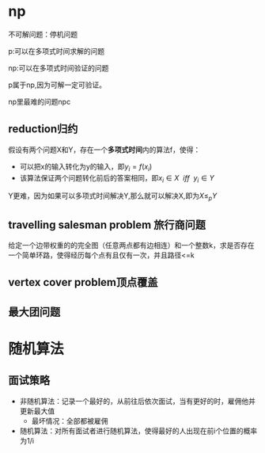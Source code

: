 # np
不可解问题：停机问题

p:可以在多项式时间求解的问题

np:可以在多项式时间验证的问题

p属于np,因为可解一定可验证。

np里最难的问题npc

## reduction归约
假设有两个问题X和Y，存在一个**多项式时间**内的算法f，使得：

- 可以把x的输入转化为y的输入，即$y_i=f(x_i)$
- 该算法保证两个问题转化前后的答案相同，即$x_i \in X\ \  iff\ \  y_i \in Y$

Y更难，因为如果可以多项式时间解决Y,那么就可以解决X,即为$X\leq _pY$

## travelling salesman problem 旅行商问题
给定一个边带权重的的完全图（任意两点都有边相连）和一个整数k，求是否存在一个简单环路，使得经历每个点有且仅有一次，并且路径<=k


## vertex cover problem顶点覆盖

## 最大团问题

# 随机算法
## 面试策略
- 非随机算法：记录一个最好的，从前往后依次面试，当有更好的时，雇佣他并更新最大值
    - 最坏情况：全部都被雇佣
- 随机算法：对所有面试者进行随机算法，使得最好的人出现在前i个位置的概率为1/i